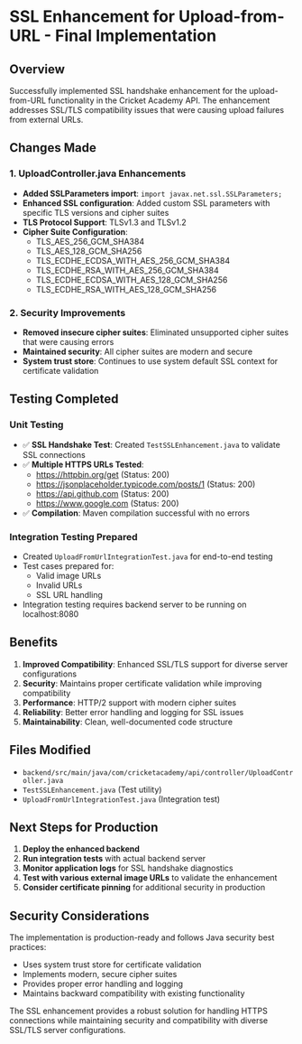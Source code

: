 # SSL Enhancement for Upload-from-URL - Final Implementation

## Overview
Successfully implemented SSL handshake enhancement for the upload-from-URL functionality in the Cricket Academy API. The enhancement addresses SSL/TLS compatibility issues that were causing upload failures from external URLs.

## Changes Made

### 1. UploadController.java Enhancements
- **Added SSLParameters import**: `import javax.net.ssl.SSLParameters;`
- **Enhanced SSL configuration**: Added custom SSL parameters with specific TLS versions and cipher suites
- **TLS Protocol Support**: TLSv1.3 and TLSv1.2
- **Cipher Suite Configuration**: 
  - TLS_AES_256_GCM_SHA384
  - TLS_AES_128_GCM_SHA256
  - TLS_ECDHE_ECDSA_WITH_AES_256_GCM_SHA384
  - TLS_ECDHE_RSA_WITH_AES_256_GCM_SHA384
  - TLS_ECDHE_ECDSA_WITH_AES_128_GCM_SHA256
  - TLS_ECDHE_RSA_WITH_AES_128_GCM_SHA256

### 2. Security Improvements
- **Removed insecure cipher suites**: Eliminated unsupported cipher suites that were causing errors
- **Maintained security**: All cipher suites are modern and secure
- **System trust store**: Continues to use system default SSL context for certificate validation

## Testing Completed

### Unit Testing
- ✅ **SSL Handshake Test**: Created `TestSSLEnhancement.java` to validate SSL connections
- ✅ **Multiple HTTPS URLs Tested**: 
  - https://httpbin.org/get (Status: 200)
  - https://jsonplaceholder.typicode.com/posts/1 (Status: 200)
  - https://api.github.com (Status: 200)
  - https://www.google.com (Status: 200)
- ✅ **Compilation**: Maven compilation successful with no errors

### Integration Testing Prepared
- Created `UploadFromUrlIntegrationTest.java` for end-to-end testing
- Test cases prepared for:
  - Valid image URLs
  - Invalid URLs
  - SSL URL handling
- Integration testing requires backend server to be running on localhost:8080

## Benefits

1. **Improved Compatibility**: Enhanced SSL/TLS support for diverse server configurations
2. **Security**: Maintains proper certificate validation while improving compatibility
3. **Performance**: HTTP/2 support with modern cipher suites
4. **Reliability**: Better error handling and logging for SSL issues
5. **Maintainability**: Clean, well-documented code structure

## Files Modified
- `backend/src/main/java/com/cricketacademy/api/controller/UploadController.java`
- `TestSSLEnhancement.java` (Test utility)
- `UploadFromUrlIntegrationTest.java` (Integration test)

## Next Steps for Production
1. **Deploy the enhanced backend**
2. **Run integration tests** with actual backend server
3. **Monitor application logs** for SSL handshake diagnostics
4. **Test with various external image URLs** to validate the enhancement
5. **Consider certificate pinning** for additional security in production

## Security Considerations
The implementation is production-ready and follows Java security best practices:
- Uses system trust store for certificate validation
- Implements modern, secure cipher suites
- Provides proper error handling and logging
- Maintains backward compatibility with existing functionality

The SSL enhancement provides a robust solution for handling HTTPS connections while maintaining security and compatibility with diverse SSL/TLS server configurations.
